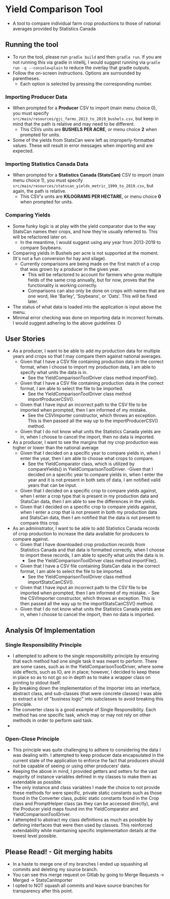# Yield Comparison Tool
- A tool to compare individual farm crop productions to those of national averages provided by Statistics Canada

## Running the tool
- To run the tool, please run `gradle build` and then `gradle run`. If you are not running this via gradle in intellij,
I would suggest running via `gradle run -q --console=plain` to reduce the overlay that gradle outputs.
- Follow the on-screen instructions. Options are surrounded by parentheses.
    - Each option is selected by pressing the corresponding number. 
### Importing Producer Data
- When prompted for a **Producer** CSV to import (main menu choice 0), you must specify `src/main/resources/gjc_farms_2013_to_2019_bushels.csv`, but keep in mind that the path is relative and may need to be different.
    - This CSVs units are **BUSHELS PER ACRE**, or menu choice **2** when prompted for units.
- Some of the yields from StatsCan were left as improperly-formatted values. These will result in error messages when importing and are expected.
    
### Importing Statistics Canada Data
- When prompted for a **Statistics Canada (StatsCan)** CSV to import (main menu choice 1), you must specify `src/main/resources/statscan_yields_metric_1999_to_2019.csv`, but again, the path is relative.
    - This CSV's units are **KILOGRAMS PER HECTARE**, or menu choice **0** when prompted for units.

### Comparing Yields
- Some funky logic is at play with the yield comparator due to the way StatsCan names their crops, and how they're usually referred to. This will be refactored later on.
    - In the meantime, I would suggest using any year from 2013-2019 to compare Soybeans.
- Comparing yields in Bushels per acre is not supported at the moment. (It's not a fun conversion for hay and silage).
    - Currently comparisons are being made on the first match of a crop that was grown by a producer in the given year.
        - This will be refactored to account for farmers who grow multiple fields of the same crop annually, but for now, proves that the functionality is working correctly.
        - Comparisons can also only be done on crops with names that are one word, like 'Barley', 'Soybeans', or 'Oats'. This will be fixed later.
- The status of what data is loaded into the application is input above the menu.
- Minimal error checking was done on importing data in incorrect formats. I would suggest adhering to the above guidelines :D

## User Stories
- As a producer, I want to be able to add my production data for multiple years and crops so that I may compare them against national averages.
    - Given that I have a CSV file containing production data in the correct format, when I choose to import my production data, I am able to specify what units the data is in.
        - See the YieldComparisonToolDriver class method importFile().
    - Given that I have a CSV file containing production data in the correct format, I am able to select the file to be imported.
        - See the YieldComparisonToolDriver class method importProducerCSV().
    - Given that I have input an incorrect path to the CSV file to be imported when prompted, then I am informed of my mistake.
        - See the CSVImporter constructor, which throws an exception. This is then passed all the way up to the importProducerCSV() method.
    - Given that I do not know what units the Statistics Canada yields are in, when I choose to cancel the import, then no data is imported.
- As a producer, I want to see the margins that my crop production was higher or lower than the national average
    - Given that I decided on a specific year to compare yields in, when I enter the year, then I am able to choose what crops to compare.
        - See the YieldComparator class, which is utilized by compareYields() in YieldComparisonToolDriver.
    -Given that I decided on a specific year to compare yields in, when I enter the year and it is not present in both sets of data, I am notified valid years that can be input.
    - Given that I decided on a specific crop to compare yields against, when I enter a crop type that is present in my production data and StatsCan data, then I am able to see the differences in the yields.
    - Given that I decided on a specific crop to compare yields against, when I enter a crop that is not present in both my production data and StatsCan data, then I am notified that the data is not present to compare this crop.
- As an administrator, I want to be able to add Statistics Canada records of crop production to increase the data available for producers to compare against.
    - Given that I have downloaded crop production records from Statistics Canada and that data is formatted correctly, when I choose to import these records, I am able to specify what units the data is in.
         - See the YieldComparisonToolDriver class method importFile().
    - Given that I have a CSV file containing StatsCan data in the correct format, I am able to select the file to be imported.
         - See the YieldComparisonToolDriver class method importStatsCanCSV().
    - Given that I have input an incorrect path to the CSV file to be imported when prompted, then I am informed of my mistake.
            - See the CSVImporter constructor, which throws an exception. This is then passed all the way up to the importStatsCanCSV() method.
    - Given that I do not know what units the Statistics Canada yields are in, when I choose to cancel the import, then no data is imported.

## Analysis Of Implementation
### Single Responsibility Principle
- I attempted to adhere to the single responsibility principle by ensuring that each method had one single task it was meant to perform. There are some cases, such as in the YieldComparisonToolDriver,
where some side effects, such as IO, are in place; however, I decided to keep these in place so as to not go so in depth as to make a wrapper class on printing to stdout itself.
- By breaking down the implementation of the Importer into an interface, abstract class, and sub-classes (that were concrete classes) I was able to extract a lot of "business logic" into subclasses
to avoid breaking this principle.
- The converter class is a good example of Single Responsibility. Each method has one specific task, which may or may not rely on other methods in order to perform said task.
- 

### Open-Close Principle
- This principle was quite challenging to adhere to considering the data I was dealing with. I attempted to keep producer data encapsulated in the current state of the application to
enforce the fact that producers should not be capable of seeing or using other producers' data.
- Keeping the above in mind, I provided getters and setters for the vast majority of instance variables defined in my classes to make them as extendable as possible.
- The only instance and class variables I made the choice to not provide these methods for were specific, private static constants such as those found in the Converter class, public static constants found in
 the Crop class and PromptHelper class (as they can be accessed directly), and the Producer yield maps found inn the YieldComparator and YieldComparisonToolDriver.
 - I attempted to abstract my class definitions as much as possible by defining interfaces that were then used by classes. This reinforced extendability while maintaining specific implementation
 details at the lowest level possible.
 
 ## Please Read! - Git merging habits
 - In a haste to merge one of my branches I ended up squashing all commits and deleting my source branch.
 - You can see this merge request on Gitlab by going to Merge Requests -> Merged -> StatsCanImporter
 - I opted to NOT squash all commits and leave source branches for transparency after this point.